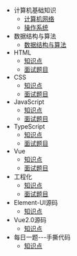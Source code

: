 - 计算机基础知识
  - [计算机网络](/计算机基础知识/计算机网络.md)
  - [操作系统](/计算机基础知识/操作系统.md)
- 数据结构与算法
  - [数据结构与算法](/OMG/算法.md)
- HTML
  - [知识点](/HTML/index.md)
  - [面试题目](/HTML/html面试题.md)
- CSS
  - [知识点](/CSS/index.md)
  - [面试题目](/CSS/css面试题.md)
- JavaScript
  - [知识点](/JavaScript/基础知识点.md)
  - [面试题目](/JavaScript/javascript面试题.md)
- TypeScript
  - [知识点](/TypeScript/TypeScript知识点.md)
  - [面试题目](/TypeScript/TypeScript面试题.md)
- Vue
  - [知识点](/Vue/index.md)
  - [面试题目](/Vue/Vue面试题.md)
- 工程化
  - [知识点](/webpack/index.md)
  - [面试题目](/webpack/webpack面试题.md)
- Element-UI源码
  - [知识点](/Element-UI/Element-UI源码.md)
- Vue2.0源码
  - [知识点](/Vue2.0/Vue2.0源码.md)
- 每日一题---手撕代码
  - [知识点](/每日手撕代码/每日手撕代码.md)